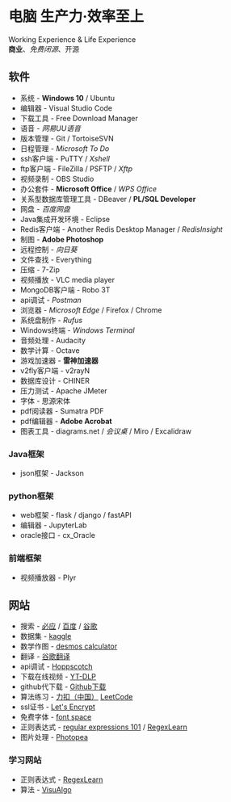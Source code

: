 # 电脑 生产力·效率至上

Working Experience &amp; Life Experience \
**商业**、*免费闭源*、开源

## 软件

* 系统 - **Windows 10** / Ubuntu
* 编辑器 - Visual Studio Code
* 下载工具 - Free Download Manager
* 语音 - *网易UU语音*
* 版本管理 - Git / TortoiseSVN
* 日程管理 - *Microsoft To Do*
* ssh客户端 - PuTTY / *Xshell*
* ftp客户端 - FileZilla / PSFTP / *Xftp*
* 视频录制 - OBS Studio
* 办公套件 - **Microsoft Office** / *WPS Office*
* 关系型数据库管理工具 - DBeaver / **PL/SQL Developer**
* 网盘 - *百度网盘*
* Java集成开发环境 - Eclipse
* Redis客户端 - Another Redis Desktop Manager / *RedisInsight*
* 制图 - **Adobe Photoshop**
* 远程控制 - *向日葵*
* 文件查找 - Everything
* 压缩 - 7-Zip
* 视频播放 - VLC media player
* MongoDB客户端 - Robo 3T
* api调试 - *Postman*
* 浏览器 - *Microsoft Edge* / Firefox / Chrome
* 系统盘制作 - *Rufus*
* Windows终端 - *Windows Terminal*
* 音频处理 - Audacity
* 数学计算 - Octave
* 游戏加速器 - **雷神加速器**
* v2fly客户端 - v2rayN
* 数据库设计 - CHINER
* 压力测试 - Apache JMeter
* 字体 - 思源宋体
* pdf阅读器 - Sumatra PDF
* pdf编辑器 - **Adobe Acrobat**
* 图表工具 - diagrams.net / *会议桌* / Miro / Excalidraw

### Java框架

* json框架 - Jackson

### python框架

* web框架 - flask / django / fastAPI
* 编辑器 - JupyterLab
* oracle接口 - cx_Oracle

### 前端框架

* 视频播放器 - Plyr

## 网站

* 搜索 - [必应](https://cn.bing.com/) / [百度](https://www.baidu.com/) / [谷歌](https://www.google.com/)
* 数据集 - [kaggle](https://www.kaggle.com/)
* 数学作图 - [desmos calculator](https://www.desmos.com/calculator?lang=zh-CN)
* 翻译 - [谷歌翻译](https://translate.google.cn/)
* api调试 - [Hoppscotch](https://hoppscotch.io/cn)
* 下载在线视频 - [YT-DLP](https://github.com/yt-dlp/yt-dlp)
* github代下载 - [Github下载](https://d.serctl.com/)
* 算法练习 - [力扣（中国）](https://leetcode-cn.com/) [LeetCode](https://leetcode.com/)
* ssl证书 - [Let's Encrypt](https://letsencrypt.org/)
* 免费字体 - [font space](https://www.fontspace.com/)
* 正则表达式 - [regular expressions 101](https://regex101.com/) / [RegexLearn](https://regexlearn.com/)
* 图片处理 - [Photopea](https://www.photopea.com/)

### 学习网站

* 正则表达式 - [RegexLearn](https://regexlearn.com/)
* 算法 - [VisuAlgo](https://visualgo.net/zh)
